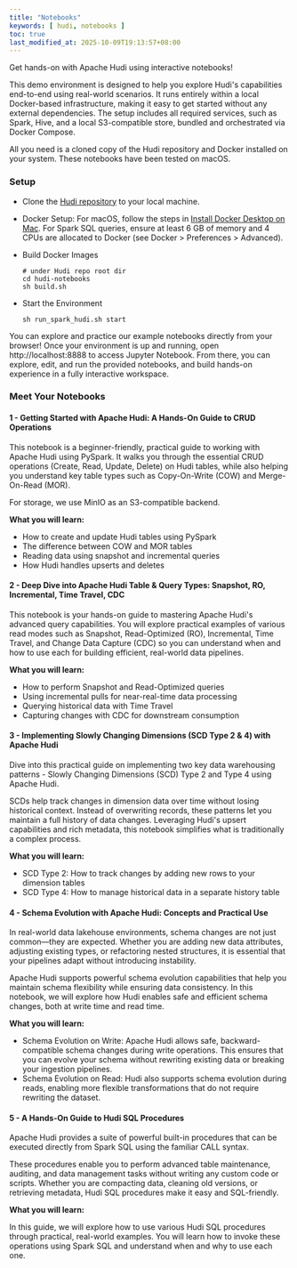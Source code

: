 ```yaml
---
title: "Notebooks"
keywords: [ hudi, notebooks ]
toc: true
last_modified_at: 2025-10-09T19:13:57+08:00
---
```


Get hands-on with Apache Hudi using interactive notebooks!

This demo environment is designed to help you explore Hudi's capabilities end-to-end using real-world scenarios. It runs entirely within a local Docker-based infrastructure, making it easy to get started without any external dependencies. The setup includes all required services, such as Spark, Hive, and a local S3-compatible store, bundled and orchestrated via Docker Compose.

All you need is a cloned copy of the Hudi repository and Docker installed on your system. These notebooks have been tested on macOS.

### Setup

* Clone the [Hudi repository](https://github.com/apache/hudi) to your local machine.
* Docker Setup: For macOS, follow the steps in [Install Docker Desktop on Mac](https://docs.docker.com/desktop/install/mac-install/). For Spark SQL queries, ensure at least 6 GB of memory and 4 CPUs are allocated to Docker (see Docker > Preferences > Advanced).
* Build Docker Images

  ```shell
  # under Hudi repo root dir
  cd hudi-notebooks
  sh build.sh
  ```

* Start the Environment

  ```shell
  sh run_spark_hudi.sh start
  ```
  
You can explore and practice our example notebooks directly from your browser! Once your environment is up and running, open http://localhost:8888 to access Jupyter Notebook. From there, you can explore, edit, and run the provided notebooks, and build hands-on experience in a fully interactive workspace.

### Meet Your Notebooks

#### 1 - Getting Started with Apache Hudi: A Hands-On Guide to CRUD Operations

This notebook is a beginner-friendly, practical guide to working with Apache Hudi using PySpark. It walks you through the essential CRUD operations (Create, Read, Update, Delete) on Hudi tables, while also helping you understand key table types such as Copy-On-Write (COW) and Merge-On-Read (MOR).

For storage, we use MinIO as an S3-compatible backend.

**What you will learn:**

* How to create and update Hudi tables using PySpark
* The difference between COW and MOR tables
* Reading data using snapshot and incremental queries
* How Hudi handles upserts and deletes

#### 2 - Deep Dive into Apache Hudi Table & Query Types: Snapshot, RO, Incremental, Time Travel, CDC

This notebook is your hands-on guide to mastering Apache Hudi's advanced query capabilities. You will explore practical examples of various read modes such as Snapshot, Read-Optimized (RO), Incremental, Time Travel, and Change Data Capture (CDC) so you can understand when and how to use each for building efficient, real-world data pipelines.

**What you will learn:**

* How to perform Snapshot and Read-Optimized queries
* Using incremental pulls for near-real-time data processing
* Querying historical data with Time Travel
* Capturing changes with CDC for downstream consumption

#### 3 - Implementing Slowly Changing Dimensions (SCD Type 2 & 4) with Apache Hudi

Dive into this practical guide on implementing two key data warehousing patterns - Slowly Changing Dimensions (SCD) Type 2 and Type 4 using Apache Hudi.

SCDs help track changes in dimension data over time without losing historical context. Instead of overwriting records, these patterns let you maintain a full history of data changes. Leveraging Hudi's upsert capabilities and rich metadata, this notebook simplifies what is traditionally a complex process.

**What you will learn:**

* SCD Type 2: How to track changes by adding new rows to your dimension tables
* SCD Type 4: How to manage historical data in a separate history table

#### 4 - Schema Evolution with Apache Hudi: Concepts and Practical Use

In real-world data lakehouse environments, schema changes are not just common—they are expected. Whether you are adding new data attributes, adjusting existing types, or refactoring nested structures, it is essential that your pipelines adapt without introducing instability.

Apache Hudi supports powerful schema evolution capabilities that help you maintain schema flexibility while ensuring data consistency. In this notebook, we will explore how Hudi enables safe and efficient schema changes, both at write time and read time.

**What you will learn:**

* Schema Evolution on Write:
Apache Hudi allows safe, backward-compatible schema changes during write operations. This ensures that you can evolve your schema without rewriting existing data or breaking your ingestion pipelines.
* Schema Evolution on Read:
Hudi also supports schema evolution during reads, enabling more flexible transformations that do not require rewriting the dataset.

#### 5 - A Hands-On Guide to Hudi SQL Procedures

Apache Hudi provides a suite of powerful built-in procedures that can be executed directly from Spark SQL using the familiar CALL syntax.

These procedures enable you to perform advanced table maintenance, auditing, and data management tasks without writing any custom code or scripts. Whether you are compacting data, cleaning old versions, or retrieving metadata, Hudi SQL procedures make it easy and SQL-friendly.

**What you will learn:**

In this guide, we will explore how to use various Hudi SQL procedures through practical, real-world examples. You will learn how to invoke these operations using Spark SQL and understand when and why to use each one.
